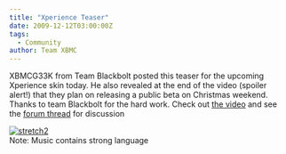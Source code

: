 ```yaml
---
title: "Xperience Teaser"
date: 2009-12-12T03:00:00Z
tags:
  - Community
author: Team XBMC
---
```


XBMCG33K from Team Blackbolt posted this teaser for the upcoming Xperience skin today. He also revealed at the end of the video (spoiler alert!) that they plan on releasing a public beta on Christmas weekend. Thanks to team Blackbolt for the hard work. Check out [the video](https://vimeo.com/8155597) and see the [forum thread](https://forum.kodi.tv/showthread.php?pid=458051%23pid458051) for discussion

[![stretch2](/images/blog/stretch2.webp "stretch2")](https://vimeo.com/8155597)  
 Note: Music contains strong language
